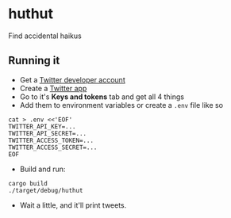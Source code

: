 # huthut
Find accidental haikus

## Running it

* Get a [Twitter developer account](https://developer.twitter.com/en/docs/basics/developer-portal/overview)
* Create a [Twitter app](https://developer.twitter.com/en/apps)
* Go to it's **Keys and tokens** tab and get all 4 things
* Add them to environment variables or create a `.env` file like so

```
cat > .env <<'EOF'
TWITTER_API_KEY=...
TWITTER_API_SECRET=...
TWITTER_ACCESS_TOKEN=...
TWITTER_ACCESS_SECRET=...
EOF
```

* Build and run:

```
cargo build
./target/debug/huthut
```

* Wait a little, and it'll print tweets.
